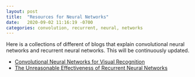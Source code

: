 ```yaml
---
layout: post
title:  "Resources for Neural Networks"
date:   2020-09-02 11:16:19 -0700
categories: convolution, recurrent, neural, networks
---
```


Here is a collections of different of blogs that explain convolutional neural networks and recurrent neural networks. This will be continuously updated.

- [Convolutional Neural Networks for Visual Recognition](https://cs231n.github.io/convolutional-networks/)
- [The Unreasonable Effectiveness of Recurrent Neural Networks](http://karpathy.github.io/2015/05/21/rnn-effectiveness/)